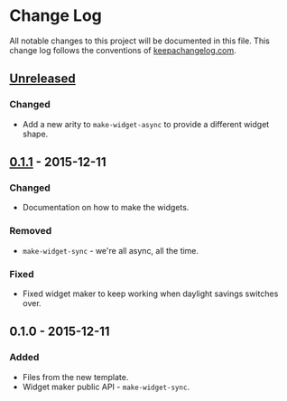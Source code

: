 # Change Log
All notable changes to this project will be documented in this file. This change log follows the conventions of [keepachangelog.com](http://keepachangelog.com/).

## [Unreleased][unreleased]
### Changed
- Add a new arity to `make-widget-async` to provide a different widget shape.

## [0.1.1] - 2015-12-11
### Changed
- Documentation on how to make the widgets.

### Removed
- `make-widget-sync` - we're all async, all the time.

### Fixed
- Fixed widget maker to keep working when daylight savings switches over.

## 0.1.0 - 2015-12-11
### Added
- Files from the new template.
- Widget maker public API - `make-widget-sync`.

[unreleased]: https://github.com/your-name/clojure-concurrency/compare/0.1.1...HEAD
[0.1.1]: https://github.com/your-name/clojure-concurrency/compare/0.1.0...0.1.1

